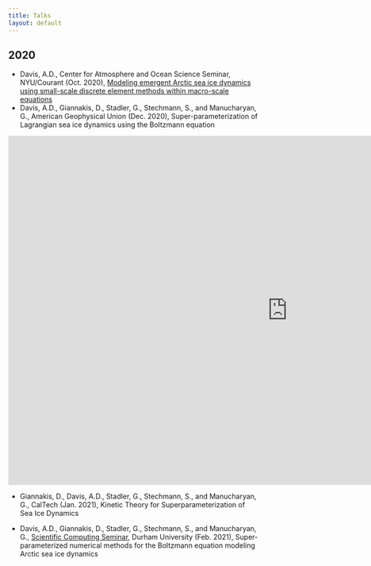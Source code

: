 ```yaml
---
title: Talks
layout: default
---
```


## 2020

- Davis, A.D., Center for Atmosphere and Ocean Science Seminar, NYU/Courant (Oct. 2020), <a href="https://github.com/SPIce-Team/spice-team.github.io/raw/master/files/DAVIS_CAOS_Seminar.pdf">Modeling emergent Arctic sea ice dynamics using small-scale discrete element methods within macro-scale equations</a> 
- Davis, A.D., Giannakis, D., Stadler, G., Stechmann, S., and Manucharyan, G., American Geophysical Union (Dec. 2020), Super-parameterization of Lagrangian sea ice dynamics using the Boltzmann equation 

<iframe width="1126" height="704" src="https://www.youtube.com/embed/CF5_fQ-V-oI" frameborder="0" allow="accelerometer; autoplay; clipboard-write; encrypted-media; gyroscope; picture-in-picture" allowfullscreen></iframe>


- Giannakis, D., Davis, A.D., Stadler, G., Stechmann, S., and Manucharyan, G., CalTech (Jan. 2021), Kinetic Theory for Superparameterization of Sea Ice Dynamics

- Davis, A.D., Giannakis, D., Stadler, G., Stechmann, S., and Manucharyan, G., [Scientific Computing Seminar](https://duscicomp.github.io/events/seminar_series/), Durham University (Feb. 2021), Super-parameterized numerical methods for the Boltzmann equation modeling Arctic sea ice dynamics
